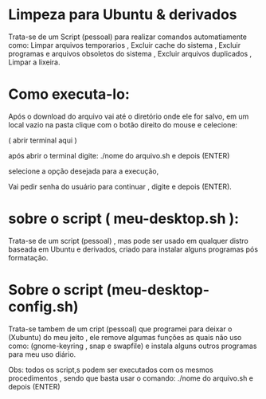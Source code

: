 # Limpeza para Ubuntu & derivados

Trata-se de um Script (pessoal) para realizar comandos automatiamente como:
Limpar arquivos temporarios ,
Excluir cache do sistema ,
Excluir programas e arquivos obsoletos do sistema ,
Excluir arquivos duplicados ,
Limpar a lixeira.

# Como executa-lo:

Após o download do arquivo vai até o diretório onde ele for salvo,
em um local vazio na pasta clique com o botão direito do mouse e celecione:

 ( abrir terminal aqui )

após abrir o terminal digite: ./nome do arquivo.sh  e depois (ENTER)
 
selecione a opção desejada para a execução,

Vai pedir senha do usuário para continuar , digite e depois (ENTER).

# sobre o script ( meu-desktop.sh ):

Trata-se de um script (pessoal) , mas pode ser usado em qualquer distro baseada em Ubuntu e derivados,
criado para instalar alguns programas pós formatação.

# Sobre o script (meu-desktop-config.sh)

Trata-se tambem de um cript (pessoal) que programei para deixar o (Xubuntu) 
do meu jeito , ele remove algumas funções as quais não uso como:
(gnome-keyring , snap e swapfile) e instala alguns outros programas para 
meu uso diário. 

Obs: todos os script,s podem ser executados com os mesmos procedimentos , sendo que 
basta usar o comando: ./nome do arquivo.sh e depois (ENTER) 
